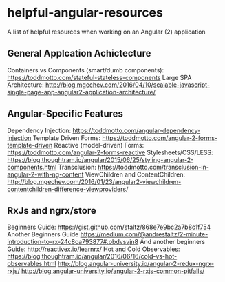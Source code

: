 # helpful-angular-resources
A list of helpful resources when working on an Angular (2) application

## General Applcation Achictecture
Containers vs Components (smart/dumb components): https://toddmotto.com/stateful-stateless-components
Large SPA Architecture: http://blog.mgechev.com/2016/04/10/scalable-javascript-single-page-app-angular2-application-architecture/

## Angular-Specific Features
Dependency Injection: https://toddmotto.com/angular-dependency-injection
Template Driven Forms: https://toddmotto.com/angular-2-forms-template-driven
Reactive (model-driven) Forms: https://toddmotto.com/angular-2-forms-reactive
Stylesheets/CSS/LESS: https://blog.thoughtram.io/angular/2015/06/25/styling-angular-2-components.html
Transclusion: https://toddmotto.com/transclusion-in-angular-2-with-ng-content
ViewChildren and ContentChildren: http://blog.mgechev.com/2016/01/23/angular2-viewchildren-contentchildren-difference-viewproviders/

## RxJs and ngrx/store
Beginners Guide: https://gist.github.com/staltz/868e7e9bc2a7b8c1f754
Another Beginners Guide https://medium.com/@andrestaltz/2-minute-introduction-to-rx-24c8ca793877#.obdvsvjn8
And another beginners Guide: http://reactivex.io/learnrx/
Hot and Cold Observables: https://blog.thoughtram.io/angular/2016/06/16/cold-vs-hot-observables.html
http://blog.angular-university.io/angular-2-redux-ngrx-rxjs/
http://blog.angular-university.io/angular-2-rxjs-common-pitfalls/
